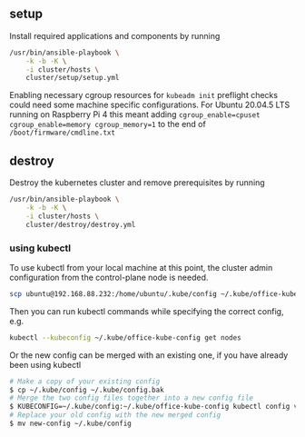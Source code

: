 ## setup
Install required applications and components by running
```bash
/usr/bin/ansible-playbook \
    -k -b -K \
    -i cluster/hosts \
    cluster/setup/setup.yml
```

Enabling necessary cgroup resources for `kubeadm init` preflight checks could need some machine specific configurations. 
For Ubuntu 20.04.5 LTS running on Raspberry Pi 4 this meant adding `cgroup_enable=cpuset cgroup_enable=memory cgroup_memory=1` to the end of `/boot/firmware/cmdline.txt`

## destroy
Destroy the kubernetes cluster and remove prerequisites by running
```bash
/usr/bin/ansible-playbook \
    -k -b -K \
    -i cluster/hosts \
    cluster/destroy/destroy.yml
```

### using kubectl
To use kubectl from your local machine at this point, the cluster admin configuration from the control-plane node is needed.
```bash
scp ubuntu@192.168.88.232:/home/ubuntu/.kube/config ~/.kube/office-kube-config
```
Then you can run kubectl commands while specifying the correct config, e.g.
```bash
kubectl --kubeconfig ~/.kube/office-kube-config get nodes
```

Or the new config can be merged with an existing one, if you have already been using kubectl
```bash
# Make a copy of your existing config 
$ cp ~/.kube/config ~/.kube/config.bak 
# Merge the two config files together into a new config file 
$ KUBECONFIG=~/.kube/config:~/.kube/office-kube-config kubectl config view --flatten > new-config
# Replace your old config with the new merged config 
$ mv new-config ~/.kube/config 
```
